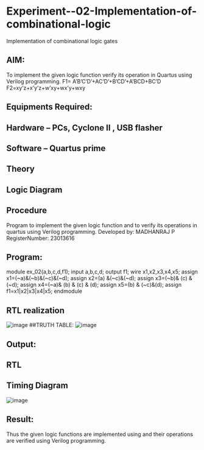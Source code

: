 # Experiment--02-Implementation-of-combinational-logic
Implementation of combinational logic gates
 
## AIM:
To implement the given logic function verify its operation in Quartus using Verilog programming.
 F1= A’B’C’D’+AC’D’+B’CD’+A’BCD+BC’D
F2=xy’z+x’y’z+w’xy+wx’y+wxy
 
 
 
## Equipments Required:
## Hardware – PCs, Cyclone II , USB flasher
## Software – Quartus prime


## Theory
 

## Logic Diagram
## Procedure

Program to implement the given logic function and to verify its operations in quartus using Verilog programming.
Developed by: MADHANRAJ P
RegisterNumber:  23013616
## Program:
module ex_02(a,b,c,d,f1);
input a,b,c,d;
output f1;
wire x1,x2,x3,x4,x5;
assign x1=(~a)&(~b)&(~c)&(~d);
assign x2=(a) &(~c)&(~d);
assign x3=(~b)& (c) &(~d);
assign x4=(~a)& (b) & (c) & (d);
assign x5=(b) & (~c)&(d);
assign f1=x1|x2|x3|x4|x5;
endmodule
## RTL realization
![image](https://github.com/madhanraj67/Experiment--02-Implementation-of-combinational-logic-/assets/150319515/cbc98fc9-c4f0-4da4-8f15-1666b67d240e)
##TRUTH TABLE:
![image](https://github.com/madhanraj67/Experiment--02-Implementation-of-combinational-logic-/assets/150319515/be2b6134-b79e-48be-bfa6-549f31663090)


## Output:
## RTL
## Timing Diagram
![image](https://github.com/madhanraj67/Experiment--02-Implementation-of-combinational-logic-/assets/150319515/7f4ba72a-4705-47dd-8503-7e085c0dcc20)

## Result:
Thus the given logic functions are implemented using  and their operations are verified using Verilog programming.

